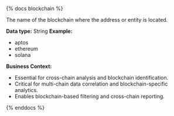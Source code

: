 {% docs blockchain %}

The name of the blockchain where the address or entity is located.

**Data type:** String
**Example:**
- aptos
- ethereum
- solana

**Business Context:**
- Essential for cross-chain analysis and blockchain identification.
- Critical for multi-chain data correlation and blockchain-specific analytics.
- Enables blockchain-based filtering and cross-chain reporting.

{% enddocs %}